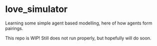 # love_simulator
Learning some simple agent based modelling, here of how agents form pairings.

This repo is WIP! Still does not run properly, but hopefully will do soon.
